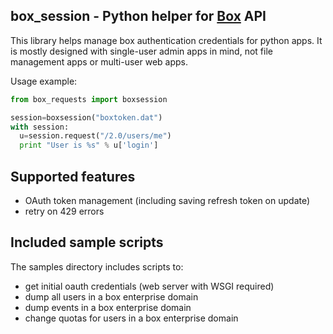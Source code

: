 box_session - Python helper for [Box](http://box.com) API
-----------------------------------------------------------

This library helps manage box authentication credentials for python apps.
It is mostly designed with single-user admin apps in mind, not file management
apps or multi-user web apps.

Usage example:

```python
from box_requests import boxsession

session=boxsession("boxtoken.dat")
with session:
  u=session.request("/2.0/users/me")
  print "User is %s" % u['login']
```



Supported features
----------------------------

- OAuth token management (including saving refresh token on update)
- retry on 429 errors


Included sample scripts
----------------------------
The samples directory includes scripts to:

- get initial oauth credentials (web server with WSGI required)
- dump all users in a box enterprise domain
- dump events in a box enterprise domain
- change quotas for users in a box enterprise domain
